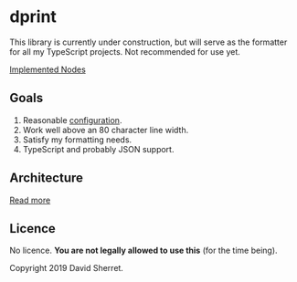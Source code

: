 # dprint

This library is currently under construction, but will serve as the formatter for all my TypeScript projects. Not recommended for use yet.

[Implemented Nodes](implemented-nodes.md)

## Goals

1. Reasonable [configuration](schema/dprint.schema.json).
2. Work well above an 80 character line width.
3. Satisfy my formatting needs.
4. TypeScript and probably JSON support.

## Architecture

[Read more](docs/architecture.md)

## Licence

No licence. **You are not legally allowed to use this** (for the time being).

Copyright 2019 David Sherret.
